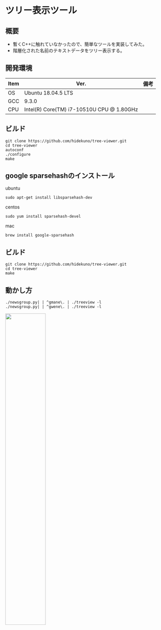 
ツリー表示ツール
=================

## 概要
- 暫くC++に触れていなかったので、簡単なツールを実装してみた。
- 階層化された名前のテキストデータをツリー表示する。

## 開発環境
| Item   | Ver. |備考|
|--------|--------|--------|
| OS     | Ubuntu 18.04.5 LTS | |
| GCC    | 9.3.0||
| CPU    | Intel(R) Core(TM) i7-10510U CPU @ 1.80GHz|

## ビルド
```
git clone https://github.com/hidekuno/tree-viewer.git
cd tree-viewer
autoconf
./configure
make
```

## google sparsehashのインストール
ubuntu
```
sudo apt-get install libsparsehash-dev
```
centos
```
sudo yum install sparsehash-devel
```
mac
```
brew install google-sparsehash
```

## ビルド
```
git clone https://github.com/hidekuno/tree-viewer.git
cd tree-viewer
make
```
## 動かし方
```
./newsgroup.py| | ^gmane\. | ./treeview -l
./newsgroup.py| | ^gwene\. | ./treeview -l
```
<img src="https://user-images.githubusercontent.com/22115777/66184854-64bd2880-e6b8-11e9-863e-867540098065.png" width=50%>
